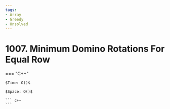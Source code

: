 ```yaml
---
tags:
- Array
- Greedy
- Unsolved
---
```



# 1007. Minimum Domino Rotations For Equal Row

=== "C++"

    $Time: O()$

    $Space: O()$

    ``` c++
    ```